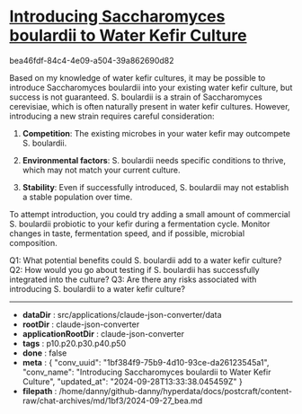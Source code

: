 # [Introducing Saccharomyces boulardii to Water Kefir Culture](https://claude.ai/chat/1bf384f9-75b9-4d10-93ce-da26123545a1)

bea46fdf-84c4-4e09-a504-39a862690d82

 Based on my knowledge of water kefir cultures, it may be possible to introduce Saccharomyces boulardii into your existing water kefir culture, but success is not guaranteed. S. boulardii is a strain of Saccharomyces cerevisiae, which is often naturally present in water kefir cultures. However, introducing a new strain requires careful consideration:

1. **Competition**: The existing microbes in your water kefir may outcompete S. boulardii.

2. **Environmental factors**: S. boulardii needs specific conditions to thrive, which may not match your current culture.

3. **Stability**: Even if successfully introduced, S. boulardii may not establish a stable population over time.

To attempt introduction, you could try adding a small amount of commercial S. boulardii probiotic to your kefir during a fermentation cycle. Monitor changes in taste, fermentation speed, and if possible, microbial composition.

Q1: What potential benefits could S. boulardii add to a water kefir culture?
Q2: How would you go about testing if S. boulardii has successfully integrated into the culture?
Q3: Are there any risks associated with introducing S. boulardii to a water kefir culture?

---

* **dataDir** : src/applications/claude-json-converter/data
* **rootDir** : claude-json-converter
* **applicationRootDir** : claude-json-converter
* **tags** : p10.p20.p30.p40.p50
* **done** : false
* **meta** : {
  "conv_uuid": "1bf384f9-75b9-4d10-93ce-da26123545a1",
  "conv_name": "Introducing Saccharomyces boulardii to Water Kefir Culture",
  "updated_at": "2024-09-28T13:33:38.045459Z"
}
* **filepath** : /home/danny/github-danny/hyperdata/docs/postcraft/content-raw/chat-archives/md/1bf3/2024-09-27_bea.md